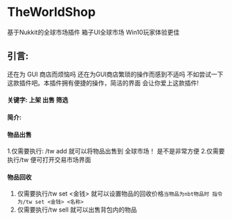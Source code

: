 # TheWorldShop

基于Nukkit的全球市场插件
箱子UI全球市场 Win10玩家体验更佳

## 引言:
还在为 GUI 商店而烦恼吗 还在为GUI商店繁琐的操作而感到不适吗 不如尝试一下这款插件吧。本插件拥有便捷的操作，简洁的界面
会让你爱上这款插件!

#### 关键字: 上架 出售 筛选
#### 简介:
#### 物品出售
 1.仅需要执行: /tw add 就可以将物品出售到 全球市场！ 是不是非常方便
 2.仅需要执行/tw 便可打开交易市场界面
#### 物品回收
 1. 仅需要执行/tw set <金钱> 就可以设置物品的回收价格`当物品为nbt物品时 指令为/tw set <金钱> <名称>`
 2. 仅需要执行/tw sell 就可以出售背包内的物品
